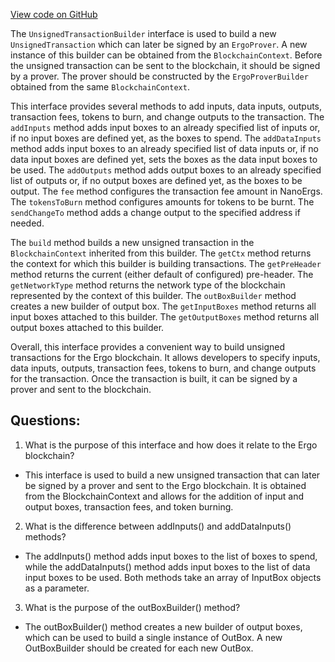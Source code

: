 [View code on GitHub](https://github.com/ergoplatform/ergo-appkit/lib-api/src/main/java/org/ergoplatform/appkit/UnsignedTransactionBuilder.java)

The `UnsignedTransactionBuilder` interface is used to build a new `UnsignedTransaction` which can later be signed by an `ErgoProver`. A new instance of this builder can be obtained from the `BlockchainContext`. Before the unsigned transaction can be sent to the blockchain, it should be signed by a prover. The prover should be constructed by the `ErgoProverBuilder` obtained from the same `BlockchainContext`.

This interface provides several methods to add inputs, data inputs, outputs, transaction fees, tokens to burn, and change outputs to the transaction. The `addInputs` method adds input boxes to an already specified list of inputs or, if no input boxes are defined yet, as the boxes to spend. The `addDataInputs` method adds input boxes to an already specified list of data inputs or, if no data input boxes are defined yet, sets the boxes as the data input boxes to be used. The `addOutputs` method adds output boxes to an already specified list of outputs or, if no output boxes are defined yet, as the boxes to be output. The `fee` method configures the transaction fee amount in NanoErgs. The `tokensToBurn` method configures amounts for tokens to be burnt. The `sendChangeTo` method adds a change output to the specified address if needed.

The `build` method builds a new unsigned transaction in the `BlockchainContext` inherited from this builder. The `getCtx` method returns the context for which this builder is building transactions. The `getPreHeader` method returns the current (either default of configured) pre-header. The `getNetworkType` method returns the network type of the blockchain represented by the context of this builder. The `outBoxBuilder` method creates a new builder of output box. The `getInputBoxes` method returns all input boxes attached to this builder. The `getOutputBoxes` method returns all output boxes attached to this builder.

Overall, this interface provides a convenient way to build unsigned transactions for the Ergo blockchain. It allows developers to specify inputs, data inputs, outputs, transaction fees, tokens to burn, and change outputs for the transaction. Once the transaction is built, it can be signed by a prover and sent to the blockchain.
## Questions: 
 1. What is the purpose of this interface and how does it relate to the Ergo blockchain?
- This interface is used to build a new unsigned transaction that can later be signed by a prover and sent to the Ergo blockchain. It is obtained from the BlockchainContext and allows for the addition of input and output boxes, transaction fees, and token burning.

2. What is the difference between addInputs() and addDataInputs() methods?
- The addInputs() method adds input boxes to the list of boxes to spend, while the addDataInputs() method adds input boxes to the list of data input boxes to be used. Both methods take an array of InputBox objects as a parameter.

3. What is the purpose of the outBoxBuilder() method?
- The outBoxBuilder() method creates a new builder of output boxes, which can be used to build a single instance of OutBox. A new OutBoxBuilder should be created for each new OutBox.